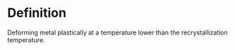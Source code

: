 # Definition

Deforming metal plastically at a temperature lower than the
recrystallization temperature.
